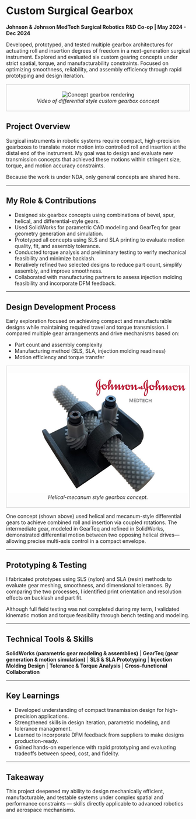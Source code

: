 # Custom Surgical Gearbox  

**Johnson & Johnson MedTech Surgical Robotics R&D Co-op | May 2024 - Dec 2024**

Developed, prototyped, and tested multiple gearbox architectures for actuating roll and insertion degrees of freedom in a next-generation surgical instrument. Explored and evaluated six custom gearing concepts under strict spatial, torque, and manufacturability constraints. Focused on optimizing smoothness, reliability, and assembly efficiency through rapid prototyping and design iteration.


<div style="text-align:center; border:1px solid #ccc; padding:5px; margin:15px 0;">

![Concept gearbox rendering](../images/custom-gearbox-animation.gif)
<br><em>Video of differential style custom gearbox concept</em>
</div>




## Project Overview  
Surgical instruments in robotic systems require compact, high-precision gearboxes to translate motor motion into controlled roll and insertion at the distal end of the instrument. My goal was to design and evaluate new transmission concepts that achieved these motions within stringent size, torque, and motion accuracy constraints.

Because the work is under NDA, only general concepts are shared here.  

---

## My Role & Contributions  
- Designed six gearbox concepts using combinations of bevel, spur, helical, and differential-style gears.  
- Used SolidWorks for parametric CAD modeling and GearTeq for gear geometry generation and simulation.  
- Prototyped all concepts using SLS and SLA printing to evaluate motion quality, fit, and assembly tolerance.  
- Conducted torque analysis and preliminary testing to verify mechanical feasibility and minimize backlash.  
- Iteratively refined two selected designs to reduce part count, simplify assembly, and improve smoothness.  
- Collaborated with manufacturing partners to assess injection molding feasibility and incorporate DFM feedback.  

---

## Design Development Process  
Early exploration focused on achieving compact and manufacturable designs while maintaining required travel and torque transmission. I compared multiple gear arrangements and drive mechanisms based on:  
- Part count and assembly complexity  
- Manufacturing method (SLS, SLA, injection molding readiness)  
- Motion efficiency and torque transfer  

<div style="text-align:center; border:1px solid #ccc; padding:5px; margin:15px 0;">

![Concept gearbox rendering](../images/jnj_gearbox_front_pic.jpg)
<br><em>Helical-mecanum style gearbox concept.</em>
</div>



One concept (shown above) used helical and mecanum-style differential gears to achieve combined roll and insertion via coupled rotations. The intermediate gear, modeled in GearTeq and refined in SolidWorks, demonstrated differential motion between two opposing helical drives—allowing precise multi-axis control in a compact envelope.  

---

## Prototyping & Testing  
I fabricated prototypes using SLS (nylon) and SLA (resin) methods to evaluate gear meshing, smoothness, and dimensional tolerances. By comparing the two processes, I identified print orientation and resolution effects on backlash and part fit.  

Although full field testing was not completed during my term, I validated kinematic motion and torque feasibility through bench testing and modeling.  

---

## Technical Tools & Skills  
**SolidWorks (parametric gear modeling & assemblies)** | **GearTeq (gear generation & motion simulation)** | **SLS & SLA Prototyping** | **Injection Molding Design** | **Tolerance & Torque Analysis** | **Cross-functional Collaboration**



---

## Key Learnings  
- Developed understanding of compact transmission design for high-precision applications.  
- Strengthened skills in design iteration, parametric modeling, and tolerance management.  
- Learned to incorporate DFM feedback from suppliers to make designs production-ready.  
- Gained hands-on experience with rapid prototyping and evaluating tradeoffs between speed, cost, and fidelity.  

---

## Takeaway  
This project deepened my ability to design mechanically efficient, manufacturable, and testable systems under complex spatial and performance constraints — skills directly applicable to advanced robotics and aerospace mechanisms.
